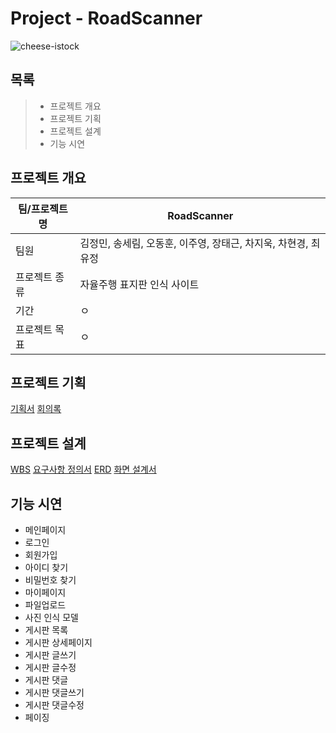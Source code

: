 # Project - RoadScanner
![cheese-istock](https://github.com/cheezcyj/F1_JAGUP/assets/133944035/28a895e0-aee6-4238-bf37-200866abd3a9)

## 목록
> * 프로젝트 개요
> * 프로젝트 기획
> * 프로젝트 설계
> * 기능 시연

## 프로젝트 개요
|팀/프로젝트명|RoadScanner|
|------|---------|
|팀원|김정민, 송세림, 오동훈, 이주영, 장태근, 차지욱, 차현경, 최유정|
|프로젝트 종류|자율주행 표지판 인식 사이트|
|기간|ㅇ|
|프로젝트 목표|ㅇ|

## 프로젝트 기획
[기획서](https://google.com, "google link")
[회의록](https://google.com, "google link")

## 프로젝트 설계
[WBS](https://google.com, "google link")
[요구사항 정의서](https://google.com, "google link")
[ERD](https://google.com, "google link")
[화면 설계서](https://google.com, "google link")

## 기능 시연
* 메인페이지
* 로그인
* 회원가입
* 아이디 찾기
* 비밀번호 찾기
* 마이페이지
* 파일업로드
* 사진 인식 모델
* 게시판 목록
* 게시판 상세페이지
* 게시판 글쓰기
* 게시판 글수정
* 게시판 댓글
* 게시판 댓글쓰기
* 게시판 댓글수정
* 페이징
